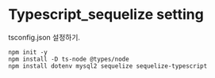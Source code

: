 # Typescript_sequelize setting

tsconfig.json 설정하기.

```
npm init -y
npm install -D ts-node @types/node
npm install dotenv mysql2 sequelize sequelize-typescript
```
